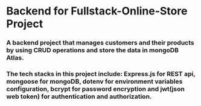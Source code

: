 # Backend for Fullstack-Online-Store Project

### A backend project that manages customers and their products by using CRUD operations and store the data in mongoDB Atlas. 

### The tech stacks in this project include: Express.js for REST api, mongoose for mongoDB, dotenv for environment variables configuration, bcrypt for password encryption and jwt(json web token) for authentication and authorization. 